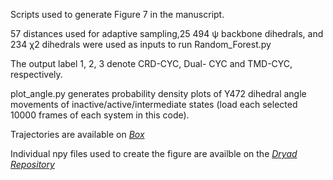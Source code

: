 Scripts used to generate Figure 7 in the manuscript. 

57 distances used for adaptive sampling,25 494 ψ backbone dihedrals, and 234 χ2 dihedrals were used as inputs to run Random_Forest.py

The output label 1, 2, 3 denote CRD-CYC, Dual- CYC and TMD-CYC, respectively.

plot_angle.py generates probability density plots of Y472 dihedral angle movements of inactive/active/intermediate states (load each selected 10000 frames of each system in this code).

Trajectories are available on [*Box*](https://uofi.box.com/s/4g3xmumfmesb68y7tb0fn8wvhvycylrf)

Individual npy files used to create the figure are availble on the [*Dryad Repository*](https://10.5061/dryad.4b8gthtmf)
